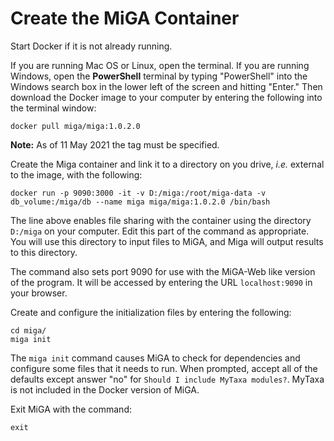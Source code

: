 # Create the MiGA Container

Start Docker if it is not already running.

If you are running Mac OS or Linux, open the terminal. If you are running Windows, open the **PowerShell** terminal by typing "PowerShell" into the Windows search box in the lower left of the screen and hitting "Enter." Then download the Docker image to your computer by entering the following into the terminal window:

```text
docker pull miga/miga:1.0.2.0
```

**Note:** As of 11 May 2021 the tag must be specified.

Create the Miga container and link it to a directory on you drive, _i.e._ external to the image, with the following:

```text
docker run -p 9090:3000 -it -v D:/miga:/root/miga-data -v db_volume:/miga/db --name miga miga/miga:1.0.2.0 /bin/bash
```

The line above enables file sharing with the container using the directory `D:/miga` on your computer. Edit this part of the command as appropriate. You will use this directory to input files to MiGA, and Miga will output results to this directory.

The command also sets port 9090 for use with the MiGA-Web like version of the program. It will be accessed by entering the URL `localhost:9090` in your browser.

Create and configure the initialization files by entering the following:

```text
cd miga/
miga init
```

The `miga init` command causes MiGA to check for dependencies and configure some files that it needs to run. When prompted, accept all of the defaults except answer "no" for `Should I include MyTaxa modules?`. MyTaxa is not included in the Docker version of MiGA.

Exit MiGA with the command:

```text
exit
```

